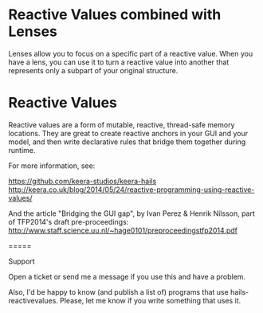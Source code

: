 Reactive Values combined with Lenses
====================================

Lenses allow you to focus on a specific part of a reactive value. When
you have a lens, you can use it to turn a reactive value into another that
represents only a subpart of your original structure.

Reactive Values
===============

Reactive values are a form of mutable, reactive, thread-safe memory locations.
They are great to create reactive anchors in your GUI and your model, and then
write declarative rules that bridge them together during runtime.

For more information, see:

https://github.com/keera-studios/keera-hails
http://keera.co.uk/blog/2014/05/24/reactive-programming-using-reactive-values/

And the article "Bridging the GUI gap", by Ivan Perez & Henrik Nilsson,
part of TFP2014's draft pre-proceedings:
http://www.staff.science.uu.nl/~hage0101/preproceedingstfp2014.pdf

=====

Support

Open a ticket or send me a message if you use this and have a problem.

Also, I'd be happy to know (and publish a list of) programs that use
hails-reactivevalues. Please, let me know if you write something that uses it.
